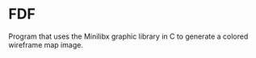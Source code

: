 # FDF
Program that uses the Minilibx graphic library in C to generate a colored wireframe map image. 
